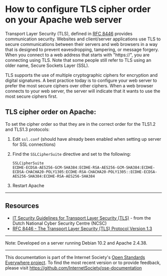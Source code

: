 # How to configure TLS cipher order on your Apache web server
Transport Layer Security (TLS), defined in [RFC 8446](https://tools.ietf.org/html/rfc8446) provides communication security. Websites and client/server applications use TLS to secure communications between their servers and web browsers in a way that is designed to prevent eavesdropping, tampering, or message forgery. When you connect to a web address that starts with "https://", you are connecting using TLS. Note that some people still refer to TLS using an older name, Secure Sockets Layer (SSL).

TLS supports the use of multiple cryptographic ciphers for encryption and digital signatures. A best practice today is to configure your web server to prefer the most secure ciphers over other ciphers. When a web browser connects to your web server, the server will indicate that it wants to use the most secure ciphers first.


## TLS cipher order on Apache:

To set the cipher order so that they are in the correct order for the TLS1.2 and TLS1.3 protocols:

1. Edit `ssl.conf` (should have already been enabled when setting up server for SSL connections)
 
2. Find the `SSLCipherSuite` directive and set to the following:
    ```
    SSLCipherSuite      
    ECDHE-ECDSA-AES256-GCM-SHA384:ECDHE-RSA-AES256-GCM-SHA384:ECDHE-ECDSA-CHACHA20-POLY1305:ECDHE-RSA-CHACHA20-POLY1305::ECDHE-ECDSA-AES256-SHA384:ECDHE-RSA-AES256-SHA384
    ```
3. Restart Apache

--------

## Resources

* [IT Security Guidelines for Transport Layer Security (TLS)](https://english.ncsc.nl/publications/publications/2019/juni/01/it-security-guidelines-for-transport-layer-security-tls) - from the Dutch National Cyber Security Centre (NCSC)
* [RFC 8446 - The Transport Layer Security (TLS) Protocol Version 1.3](https://tools.ietf.org/html/rfc8446)

--------

Note: Developed on a server running Debian 10.2 and Apache 2.4.38.
 
--------

This documentation is part of the Internet Society's [Open Standards Everywhere project](https://www.internetsociety.org/ose/).
To find the most recent version or to provide feedback, please visit https://github.com/InternetSociety/ose-documentation